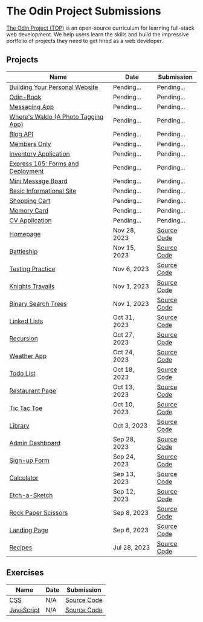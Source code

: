 # The Odin Project Submissions

[The Odin Project (TOP)](https://www.theodinproject.com/) is an open-source curriculum for learning full-stack web development. We help users learn the skills and build the impressive portfolio of projects they need to get hired as a web developer.

## Projects

| Name | Date | Submission
| ---- | ---- | -----------
| [Building Your Personal Website](https://www.theodinproject.com/lessons/node-path-getting-hired-building-your-personal-website) | Pending... | Pending...
| [Odin-Book](https://www.theodinproject.com/lessons/nodejs-odin-book) | Pending... | Pending...
| [Messaging App](https://www.theodinproject.com/lessons/nodejs-messaging-app) | Pending... | Pending...
| [Where's Waldo (A Photo Tagging App)](https://www.theodinproject.com/lessons/nodejs-where-s-waldo-a-photo-tagging-app) | Pending... | Pending...
| [Blog API](https://www.theodinproject.com/lessons/nodejs-blog-api) | Pending... | Pending...
| [Members Only](https://www.theodinproject.com/lessons/nodejs-members-only) | Pending... | Pending...
| [Inventory Application](https://www.theodinproject.com/lessons/nodejs-inventory-application) | Pending... | Pending...
| [Express 105: Forms and Deployment](https://www.theodinproject.com/lessons/nodejs-express-105-forms-and-deployment) | Pending... | Pending...
| [Mini Message Board](https://www.theodinproject.com/lessons/nodejs-mini-message-board) | Pending... | Pending...
| [Basic Informational Site](https://www.theodinproject.com/lessons/nodejs-basic-informational-site) | Pending... | Pending...
| [Shopping Cart](https://www.theodinproject.com/lessons/node-path-react-new-shopping-cart) | Pending... | Pending...
| [Memory Card](https://www.theodinproject.com/lessons/node-path-react-new-memory-card) | Pending... | Pending...
| [CV Application](https://www.theodinproject.com/lessons/node-path-react-new-cv-application) | Pending... | Pending...
| [Homepage](https://www.theodinproject.com/lessons/node-path-advanced-html-and-css-homepage) | Nov 28, 2023 | [Source Code](https://github.com/jesusgraterol/maryluna)
| [Battleship](https://www.theodinproject.com/lessons/node-path-javascript-battleship) | Nov 15, 2023 | [Source Code](https://github.com/jesusgraterol/battleship-top)
| [Testing Practice](https://www.theodinproject.com/lessons/node-path-javascript-testing-practice) | Nov 6, 2023 | [Source Code](https://github.com/jesusgraterol/testing-practice-top)
| [Knights Travails](https://www.theodinproject.com/lessons/javascript-knights-travails) | Nov 1, 2023 | [Source Code](https://github.com/jesusgraterol/knights-travails-top)
| [Binary Search Trees](https://www.theodinproject.com/lessons/javascript-binary-search-trees) | Nov 1, 2023 | [Source Code](https://github.com/jesusgraterol/binary-search-trees-top)
| [Linked Lists](https://www.theodinproject.com/lessons/javascript-linked-lists) | Oct 31, 2023 | [Source Code](https://github.com/jesusgraterol/linked-lists-top)
| [Recursion](https://www.theodinproject.com/lessons/javascript-recursion) | Oct 27, 2023 | [Source Code](https://github.com/jesusgraterol/recursion-top)
| [Weather App](https://www.theodinproject.com/lessons/node-path-javascript-weather-app) | Oct 24, 2023 | [Source Code](https://github.com/jesusgraterol/weather-top)
| [Todo List](https://www.theodinproject.com/lessons/node-path-javascript-todo-list) | Oct 18, 2023 | [Source Code](https://github.com/jesusgraterol/todo-list-top)
| [Restaurant Page](https://www.theodinproject.com/lessons/node-path-javascript-restaurant-page) | Oct 13, 2023 | [Source Code](https://github.com/jesusgraterol/restaurant-top)
| [Tic Tac Toe](https://www.theodinproject.com/lessons/node-path-javascript-tic-tac-toe) | Oct 10, 2023 | [Source Code](https://github.com/jesusgraterol/tictactoe-top)
| [Library](https://www.theodinproject.com/lessons/node-path-javascript-library) | Oct 3, 2023 | [Source Code](https://github.com/jesusgraterol/library-top)
| [Admin Dashboard](https://www.theodinproject.com/lessons/node-path-intermediate-html-and-css-admin-dashboard) | Sep 28, 2023 | [Source Code](https://github.com/jesusgraterol/admin-dashboard-top)
| [Sign-up Form](https://www.theodinproject.com/lessons/node-path-intermediate-html-and-css-sign-up-form) | Sep 24, 2023 | [Source Code](https://github.com/jesusgraterol/sign-up-form-top)
| [Calculator](https://www.theodinproject.com/lessons/foundations-calculator) | Sep 13, 2023 | [Source Code](https://github.com/jesusgraterol/calculator-top)
| [Etch-a-Sketch](https://www.theodinproject.com/lessons/foundations-etch-a-sketch) | Sep 12, 2023 | [Source Code](https://github.com/jesusgraterol/etch-a-sketch)
| [Rock Paper Scissors](https://www.theodinproject.com/lessons/foundations-rock-paper-scissors) | Sep 8, 2023 | [Source Code](https://github.com/jesusgraterol/rock-paper-scissors-top)
| [Landing Page](https://www.theodinproject.com/lessons/foundations-landing-page) | Sep 6, 2023 | [Source Code](https://github.com/jesusgraterol/caribbeankidz)
| [Recipes](https://www.theodinproject.com/lessons/foundations-recipes) | Jul 28, 2023 | [Source Code](https://github.com/jesusgraterol/odin-recipes)





## Exercises 

| Name | Date | Submission
| ---- | ---- | -----------
| [CSS](https://github.com/TheOdinProject/css-exercises) | N/A | [Source Code](https://github.com/jesusgraterol/css-exercises)
| [JavaScript](https://github.com/TheOdinProject/javascript-exercises) | N/A | [Source Code](https://github.com/jesusgraterol/javascript-exercises-top)